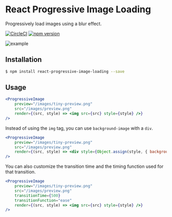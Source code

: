 # React Progressive Image Loading
Progressively load images using a blur effect.

[![CircleCI](https://circleci.com/gh/wcandillon/react-progressive-image-loading.svg?style=svg)](https://circleci.com/gh/wcandillon/react-progressive-image-loading)
[![npm version](https://badge.fury.io/js/react-progressive-image-loading.svg)](https://badge.fury.io/js/react-progressive-image-loading)

![example](http://i.imgur.com/fL5Qqvj.gif)

## Installation

```bash
$ npm install react-progressive-image-loading --save
```

## Usage

```jsx
<ProgressiveImage
    preview="/images/tiny-preview.png"
    src="/images/preview.png"
    render={(src, style) => <img src={src} style={style} />}
/>
```

Instead of using the `img` tag, you can use `background-image` with a `div`.

```jsx
<ProgressiveImage
    preview="/images/tiny-preview.png"
    src="/images/preview.png"
    render={(src, style) => <div style={Object.assign(style, { backgroundImage: `url(${src})` })} />}
/>
```

You can also customize the transition time and the timing function used for that transition.

```jsx
<ProgressiveImage
    preview="/images/tiny-preview.png"
    src="/images/preview.png"
    transitionTime={500}
    transitionFunction="ease"
    render={(src, style) => <img src={src} style={style} />}
/>
```
